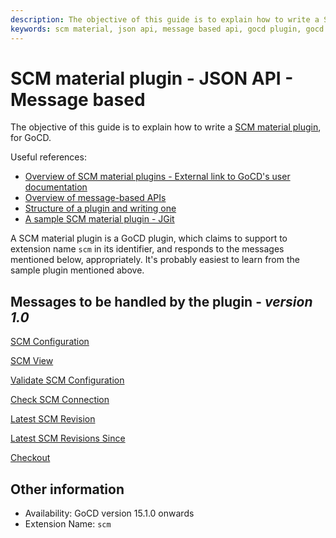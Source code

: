 ```yaml
---
description: The objective of this guide is to explain how to write a SCM material plugin for GoCD
keywords: scm material, json api, message based api, gocd plugin, gocd plugins, scm configuration
---
```


# SCM material plugin - JSON API - Message based

The objective of this guide is to explain how to write a [SCM material plugin](scm_material_plugin_overview.md), for GoCD.

Useful references:
* [Overview of SCM material plugins - External link to GoCD's user documentation ](https://docs.gocd.org/current/extension_points/scm_extension.html)
* [Overview of message-based APIs](../json_message_based_plugin_api.md)
* [Structure of a plugin and writing one](../go_plugins_basics.md)
* [A sample SCM material plugin - JGit](https://github.com/gocd/go-plugins/tree/master/plugins-for-tests/test-scm-plugin)

A SCM material plugin is a GoCD plugin, which claims to support to extension name `scm` in its identifier, and responds to the messages mentioned below, appropriately. It's probably easiest to learn from the sample plugin mentioned above.

## Messages to be handled by the plugin - ***version 1.0***

[SCM Configuration](version_1_0/scm_configuration.md)

[SCM View](version_1_0/view.md)

[Validate SCM Configuration](version_1_0/validate_scm_configuration.md)

[Check SCM Connection](version_1_0/check_scm_connection.md)

[Latest SCM Revision](version_1_0/latest_revision.md)

[Latest SCM Revisions Since](version_1_0/latest_revisions_since.md)

[Checkout](version_1_0/checkout.md)

## Other information

* Availability: GoCD version 15.1.0 onwards
* Extension Name: `scm`
